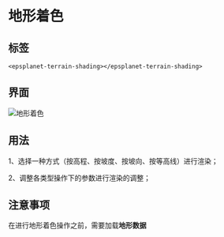 # 地形着色

## 标签

```vue
<epsplanet-terrain-shading></epsplanet-terrain-shading>
```

## 界面

![地形着色](../../assets/terrain.png)

## 用法

1、选择一种方式（按高程、按坡度、按坡向、按等高线）进行渲染；

2、调整各类型操作下的参数进行渲染的调整；

## 注意事项

在进行地形着色操作之前，需要加载**地形数据**

